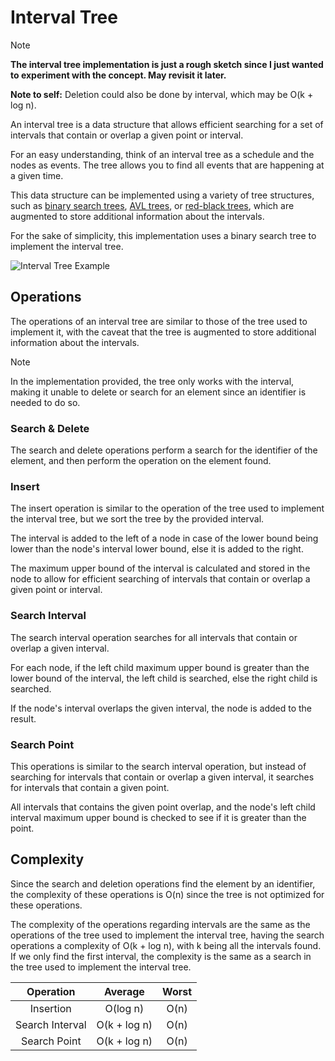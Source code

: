 # Interval Tree

> [!NOTE]
> **The interval tree implementation is just a rough sketch since I just wanted
> to experiment with the concept. May revisit it later.**
>
> **Note to self:** Deletion could also be done by interval, which may be O(k + log n).

An interval tree is a data structure that allows efficient searching for a set of intervals
that contain or overlap a given point or interval.

For an easy understanding, think of an interval tree as a schedule and the
nodes as events. The tree allows you to find all events that are happening
at a given time.

This data structure can be implemented using a variety of tree structures,
such as [binary search trees](../binary_search_tree), [AVL trees](../avl_tree),
or [red-black trees](../rb_tree), which are augmented to store additional information
about the intervals.

For the sake of simplicity, this implementation uses a binary search tree
to implement the interval tree.

![Interval Tree Example](https://upload.wikimedia.org/wikipedia/en/b/b0/Example_of_augmented_tree_with_low_value_as_the_key_and_maximum_high_as_extra_annotation.png)

## Operations

The operations of an interval tree are similar to those of the tree used to implement it,
with the caveat that the tree is augmented to store additional information about the intervals.

> [!NOTE]
> In the implementation provided, the tree only works with the interval,
> making it unable to delete or search for an element since an identifier
> is needed to do so.

### Search & Delete

The search and delete operations perform a search for the identifier of the element,
and then perform the operation on the element found.

### Insert

The insert operation is similar to the operation of the tree used to implement
the interval tree, but we sort the tree by the provided interval.

The interval is added to the left of a node in case of the lower bound being
lower than the node's interval lower bound, else it is added to the right.

The maximum upper bound of the interval is calculated and stored in the node
to allow for efficient searching of intervals that contain or overlap a
given point or interval.

### Search Interval

The search interval operation searches for all intervals that contain or overlap
a given interval.

For each node, if the left child maximum upper bound is greater than the lower
bound of the interval, the left child is searched, else the right child is searched.

If the node's interval overlaps the given interval, the node is added to the result.

### Search Point

This operations is similar to the search interval operation, but instead of
searching for intervals that contain or overlap a given interval, it searches
for intervals that contain a given point.

All intervals that contains the given point overlap, and the node's left child
interval maximum upper bound is checked to see if it is greater than the point.

## Complexity

Since the search and deletion operations find the element by an identifier,
the complexity of these operations is O(n) since the tree is not optimized
for these operations.

The complexity of the operations regarding intervals are the same as the
operations of the tree used to implement the interval tree, having the search
operations a complexity of O(k + log n), with k being all the intervals found.
If we only find the first interval, the complexity is the same as a search in
the tree used to implement the interval tree.

|     Operation     |   Average   |   Worst   |
|:-----------------:|:-----------:|:---------:|
| Insertion         | O(log n)    | O(n)      |
| Search Interval   | O(k + log n)| O(n)      |
| Search Point      | O(k + log n)| O(n)      |

